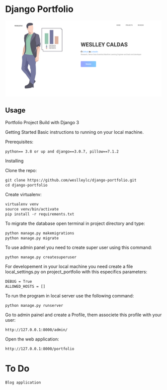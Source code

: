 # Django Portfolio

![alt text](https://github.com/weslleylc/django-portfolio/blob/master/portfolio/static/portfolio/img/django_project.png)

Usage
-----
Portfolio Project Build with Django 3

Getting Started
Basic instructions to running on your local machine.

Prerequisites:

    python== 3.8 or up and django==3.0.7, pillow==7.1.2

Installing

Clone the repo:

    git clone https://github.com/weslleylc/django-portfolio.git
    cd django-portfolio

Create virtualenv:

    virtualenv venv
    source venv/bin/activate
    pip install -r requirements.txt

 
To migrate the database open terminal in project directory and type:

    python manage.py makemigrations
    python manage.py migrate

To use admin panel you need to create super user using this command:

    python manage.py createsuperuser

For developement in your local machine you need create a file local_settings.py on project_portfolio with this especifics parameters:

    DEBUG = True
    ALLOWED_HOSTS = []


To run the program in local server use the following command:

    python manage.py runserver
    
Go to admin painel and create a Profile, them associete this profile with your user:
    
    http://127.0.0.1:8000/admin/

Open the web application:
  
    http://127.0.0.1:8000/portfolio

# To Do
    Blog application 

